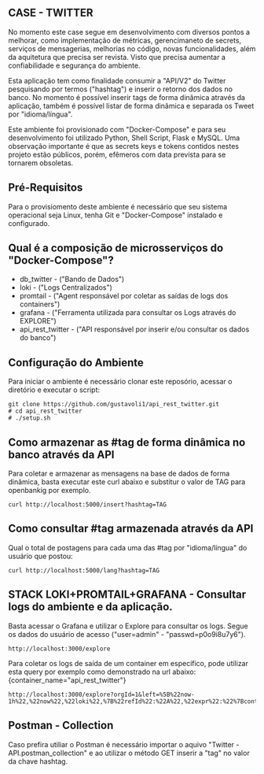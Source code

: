 ## CASE - TWITTER 

No momento este case segue em desenvolvimento com diversos pontos a melhorar, como implementação de métricas, gerencimaneto de secrets, serviços de mensagerias, melhorias no código, novas funcionalidades, além da aquitetura que precisa ser revista. Visto que precisa aumentar a confiabilidade e segurança do ambiente.

Esta aplicação tem como finalidade consumir a "API/V2" do Twitter pesquisando por termos ("hashtag") e inserir o retorno dos dados no banco. No momento é possível inserir tags de forma dinâmica através da aplicação, também é possível listar de forma dinâmica e separada os Tweet por "idioma/língua". 

Este ambiente foi provisionado com "Docker-Compose" e para seu desenvolvimento foi utilizado Python, Shell Script, Flask e MySQL. 
Uma observação importante é que as secrets keys e tokens contidos nestes projeto estão públicos, porém, efêmeros com data prevista para se tornarem obsoletas.

## Pré-Requisitos

Para o provisiomento deste ambiente é necessário que seu sistema operacional seja Linux, tenha Git e "Docker-Compose" instalado e configurado.

## Qual é a composição de microsserviços do "Docker-Compose"?

 - db_twitter - ("Bando de Dados")
 - loki - ("Logs Centralizados")
 - promtail - ("Agent responsável por coletar as saídas de logs dos containers")
 - grafana - ("Ferramenta utilizada para consultar os Logs através do EXPLORE")
 - api_rest_twitter - ("API responsável por inserir e/ou consultar os dados do banco")

## Configuração do Ambiente

Para iniciar o ambiente é necessário clonar este reposório, acessar o diretório e executar o script:
```
git clone https://github.com/gustavoli1/api_rest_twitter.git
# cd api_rest_twitter
# ./setup.sh
```

## Como armazenar as #tag de forma dinâmica no banco através da API 

Para coletar e armazenar as mensagens na base de dados de forma dinâmica, basta executar este curl abaixo e substitur o valor de TAG para openbankig por exemplo.
```
curl http://localhost:5000/insert?hashtag=TAG
```

## Como consultar #tag armazenada através da API

Qual o total de postagens para cada uma das #tag por "idioma/língua" do usuário que postou:

```
curl http://localhost:5000/lang?hashtag=TAG
```

## STACK LOKI+PROMTAIL+GRAFANA - Consultar logs do ambiente e da aplicação.

Basta acessar o Grafana e utilizar o Explore para consultar os logs. Segue os dados do usuário de acesso ("user=admin" - "passwd=p0o9i8u7y6"). 

```
http://localhost:3000/explore
```
Para coletar os logs de saída de um container em específico, pode utilizar esta query por exemplo como demonstrado na url abaixo: {container_name="api_rest_twitter"}

```
http://localhost:3000/explore?orgId=1&left=%5B%22now-1h%22,%22now%22,%22loki%22,%7B%22refId%22:%22A%22,%22expr%22:%22%7Bcontainer_name%3D%5C%22api_rest_twitter%5C%22%7D%22%7D%5D
```

## Postman - Collection

Caso prefira utiliar o Postman é necessário importar o aquivo "Twitter - API.postman_collection" e ao utilizar o método GET inserir a "tag" no valor da chave hashtag.

